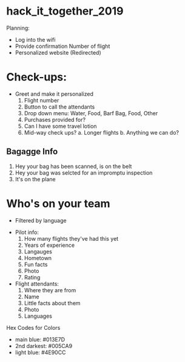# hack_it_together_2019
Planning:
* Log into the wifi
* Provide confirmation Number of flight
* Personalized website (Redirected)

# Check-ups:
- Greet and make it personalized
  1. Flight number
  2. Button to call the attendants
  3. Drop down menu: Water, Food, Barf Bag, Food, Other
  4. Purchases provided for?
  5. Can I have some travel lotion
  6. Mid-way check ups?
      a. Longer flights
      b. Anything we can do?

## Bagagge Info
  1. Hey your bag has been scanned, is on the belt
  2. Hey your bag was selcted for an impromptu inspection
  3. It's on the plane

# Who's on your team
  * Filtered by language
  - Pilot info:
      1. How many flights they've had this yet
      2. Years of experience
      3. Langauges
      4. Hometown
      5. Fun facts
      6. Photo
      7. Rating
  - Flight attendants:
      1. Where they are from
      2. Name
      3. Little facts about them
      4. Photo
      5. Languages

Hex Codes for Colors
* main blue: #013E7D
* 2nd darkest: #005CA9
* light blue: #4E90CC
